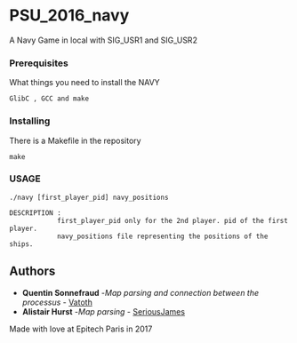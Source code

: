 # PSU_2016_navy

A Navy Game in local with SIG_USR1 and SIG_USR2

### Prerequisites

What things you need to install the NAVY

```
GlibC , GCC and make
```

### Installing

There is a Makefile in the repository

```
make
```

### USAGE

```
./navy [first_player_pid] navy_positions

DESCRIPTION :
            first_player_pid only for the 2nd player. pid of the first player.
            navy_positions file representing the positions of the ships.
```

## Authors

* **Quentin Sonnefraud** -*Map parsing and connection between the processus* - [Vatoth](https://github.com/Vatoth)
* **Alistair Hurst** -*Map parsing* - [SeriousJames](https://github.com/SeriousJames)

Made with love at Epitech Paris in 2017
